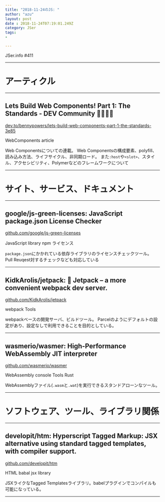 ```yaml
---
title: "2018-11-24のJS: "
author: "azu"
layout: post
date : 2018-11-24T07:19:01.249Z
category: JSer
tags:
-

---
```


JSer.info #411

----

<h1 class="site-genre">アーティクル</h1>

----

## Lets Build Web Components! Part 1: The Standards - DEV Community 👩‍💻👨‍💻
[dev.to/bennypowers/lets-build-web-components-part-1-the-standards-3e85](https://dev.to/bennypowers/lets-build-web-components-part-1-the-standards-3e85 "Lets Build Web Components! Part 1: The Standards - DEV Community 👩‍💻👨‍💻")
<p class="jser-tags jser-tag-icon"><span class="jser-tag">WebComponents</span> <span class="jser-tag">article</span></p>

Web Componentsについての連載。
Web Componentsの構成要素、polyfill、読み込み方法、ライフサイクル、非同期ロード。
また`:host`や`<slot>`、スタイル、アクセシビリティ、Polymerなどのフレームワークについて


----
<h1 class="site-genre">サイト、サービス、ドキュメント</h1>

----

## google/js-green-licenses: JavaScript package.json License Checker
[github.com/google/js-green-licenses](https://github.com/google/js-green-licenses "google/js-green-licenses: JavaScript package.json License Checker")
<p class="jser-tags jser-tag-icon"><span class="jser-tag">JavaScript</span> <span class="jser-tag">library</span> <span class="jser-tag">npm</span> <span class="jser-tag">ライセンス</span></p>

`package.json`にかかれている依存ライブラリのライセンスチェックツール。
Pull Reuqest対するチェックなども対応している


----

## KidkArolis/jetpack: 🚀 Jetpack – a more convenient webpack dev server.
[github.com/KidkArolis/jetpack](https://github.com/KidkArolis/jetpack "KidkArolis/jetpack: 🚀 Jetpack – a more convenient webpack dev server.")
<p class="jser-tags jser-tag-icon"><span class="jser-tag">webpack</span> <span class="jser-tag">Tools</span></p>

webpackベースの開発サーバ、ビルドツール。
Parcelのようにデフォルトの設定があり、設定なしで利用できることを目的としている。


----

## wasmerio/wasmer: High-Performance WebAssembly JIT interpreter
[github.com/wasmerio/wasmer](https://github.com/wasmerio/wasmer "wasmerio/wasmer: High-Performance WebAssembly JIT interpreter")
<p class="jser-tags jser-tag-icon"><span class="jser-tag">WebAssembly</span> <span class="jser-tag">console</span> <span class="jser-tag">Tools</span> <span class="jser-tag">Rust</span></p>

WebAssemblyファイル(`.wasm`と`.wat`)を実行できるスタンドアローンなツール。


----
<h1 class="site-genre">ソフトウェア、ツール、ライブラリ関係</h1>

----

## developit/htm: Hyperscript Tagged Markup: JSX alternative using standard tagged templates, with compiler support.
[github.com/developit/htm](https://github.com/developit/htm "developit/htm: Hyperscript Tagged Markup: JSX alternative using standard tagged templates, with compiler support.")
<p class="jser-tags jser-tag-icon"><span class="jser-tag">HTML</span> <span class="jser-tag">babal</span> <span class="jser-tag">jsx</span> <span class="jser-tag">library</span></p>

JSXライクなTagged Templatesライブラリ。babelプラグインでコンパイルも可能になっている。


----
